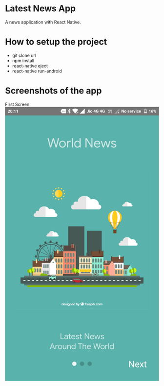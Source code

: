 # Latest News App

A news application with React Native. 


# How to setup the project

  - git clone url
  - npm install
  - react-native eject
  - react-native run-android
  
# Screenshots of the app

First Screen ![First Screen](/screenshots/FIRST_SCREEN.png?raw=true "First Screen")


